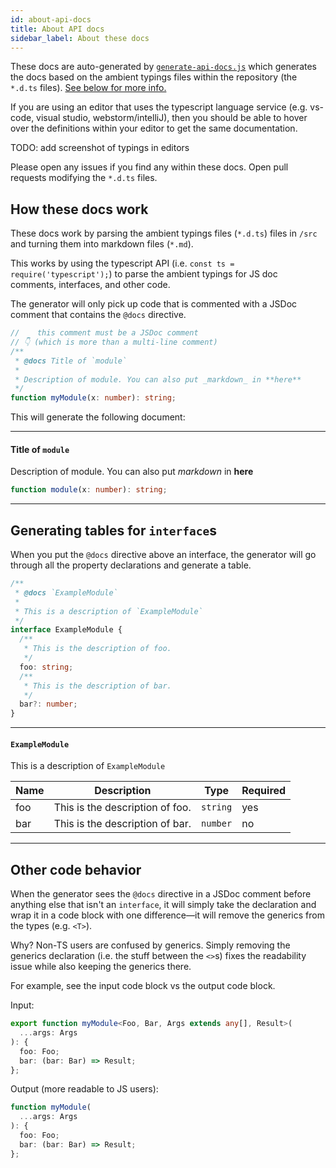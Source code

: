 ```yaml
---
id: about-api-docs
title: About API docs
sidebar_label: About these docs
---
```


These docs are auto-generated by [`generate-api-docs.js`](../TODO.md) which generates the docs based on the ambient typings files within the repository (the `*.d.ts` files). [See below for more info.](#how-these-docs-work)

If you are using an editor that uses the typescript language service (e.g. vs-code, visual studio, webstorm/intelliJ), then you should be able to hover over the definitions within your editor to get the same documentation.

TODO: add screenshot of typings in editors

Please open any issues if you find any within these docs. Open pull requests modifying the `*.d.ts` files.

## How these docs work

These docs work by parsing the ambient typings files (`*.d.ts`) files in `/src` and turning them into markdown files (`*.md`).

This works by using the typescript API (i.e. `const ts = require('typescript');`) to parse the ambient typings for JS doc comments, interfaces, and other code.

The generator will only pick up code that is commented with a JSDoc comment that contains the `@docs` directive.

```ts
//    this comment must be a JSDoc comment
// 👇 (which is more than a multi-line comment)
/**
 * @docs Title of `module`
 *
 * Description of module. You can also put _markdown_ in **here**
 */
function myModule(x: number): string;
```

This will generate the following document:

---

#### Title of `module`

Description of module. You can also put _markdown_ in **here**

```ts
function module(x: number): string;
```

---

## Generating tables for `interface`s

When you put the `@docs` directive above an interface, the generator will go through all the property declarations and generate a table.

```ts
/**
 * @docs `ExampleModule`
 *
 * This is a description of `ExampleModule`
 */
interface ExampleModule {
  /**
   * This is the description of foo.
   */
  foo: string;
  /**
   * This is the description of bar.
   */
  bar?: number;
}
```

---

#### `ExampleModule`

This is a description of `ExampleModule`

| Name | Description                     | Type                | Required |
| ---- | ------------------------------- | ------------------- | -------- |
| foo  | This is the description of foo. | <code>string</code> | yes      |
| bar  | This is the description of bar. | <code>number</code> | no       |

---

## Other code behavior

When the generator sees the `@docs` directive in a JSDoc comment before anything else that isn't an `interface`, it will simply take the declaration and wrap it in a code block with one difference—it will remove the generics from the types (e.g. `<T>`).

Why? Non-TS users are confused by generics. Simply removing the generics declaration (i.e. the stuff between the `<>`s) fixes the readability issue while also keeping the generics there.

For example, see the input code block vs the output code block.

Input:

```ts
export function myModule<Foo, Bar, Args extends any[], Result>(
  ...args: Args
): {
  foo: Foo;
  bar: (bar: Bar) => Result;
};
```

Output (more readable to JS users):

```ts
function myModule(
  ...args: Args
): {
  foo: Foo;
  bar: (bar: Bar) => Result;
};
```
